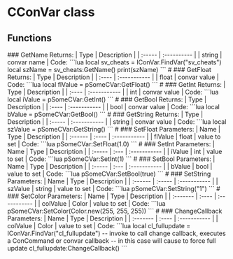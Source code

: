 # CConVar class

## Functions

 \#\#\# GetName Returns: \| Type \| Description \| \| :----- \| :---------- \| \| string \| convar name \| Code: \`\`\`lua local sv\_cheats = IConVar.FindVar\("sv\_cheats"\) local szName = sv\_cheats:GetName\(\) print\(szName\) \`\`\` \# \#\#\# GetFloat Returns: \| Type \| Description \| \| :---- \| :----------- \| \| float \| convar value \| Code: \`\`\`lua local flValue = pSomeCVar:GetFloat\(\) \`\`\` \# \#\#\# GetInt Returns: \| Type \| Description \| \| :---- \| :----------- \| \| int \| convar value \| Code: \`\`\`lua local iValue = pSomeCVar:GetInt\(\) \`\`\` \# \#\#\# GetBool Returns: \| Type \| Description \| \| :---- \| :----------- \| \| bool \| convar value \| Code: \`\`\`lua local bValue = pSomeCVar:GetBool\(\) \`\`\` \# \#\#\# GetString Returns: \| Type \| Description \| \| :----- \| :----------- \| \| string \| convar value \| Code: \`\`\`lua local szValue = pSomeCVar:GetString\(\) \`\`\` \# \#\#\# SetFloat Parameters: \| Name \| Type \| Description \| \| :------ \| :---- \| :----------- \| \| flValue \| float \| value to set \| Code: \`\`\`lua pSomeCVar:SetFloat\(1.0\) \`\`\` \# \#\#\# SetInt Parameters: \| Name \| Type \| Description \| \| :----- \| :--- \| :----------- \| \| iValue \| int \| value to set \| Code: \`\`\`lua pSomeCVar:SetInt\(1\) \`\`\` \# \#\#\# SetBool Parameters: \| Name \| Type \| Description \| \| :----- \| :--- \| :----------- \| \| bValue \| bool \| value to set \| Code: \`\`\`lua pSomeCVar:SetBool\(true\) \`\`\` \# \#\#\# SetString Parameters: \| Name \| Type \| Description \| \| :------ \| :----- \| :----------- \| \| szValue \| string \| value to set \| Code: \`\`\`lua pSomeCVar:SetString\("1"\) \`\`\` \# \#\#\# SetColor Parameters: \| Name \| Type \| Description \| \| :------- \| :---- \| :----------- \| \| colValue \| Color \| value to set \| Code: \`\`\`lua pSomeCVar:SetColor\(Color.new\(255, 255, 255\)\) \`\`\` \# \#\#\# ChangeCallback Parameters: \| Name \| Type \| Description \| \| :------- \| :---- \| :----------- \| \| colValue \| Color \| value to set \| Code: \`\`\`lua local cl\_fullupdate = IConVar.FindVar\("cl\_fullupdate"\) -- invoke to call change callback, executes a ConCommand or convar callback -- in this case will cause to force full update cl\_fullupdate:ChangeCallback\(\) \`\`\`

